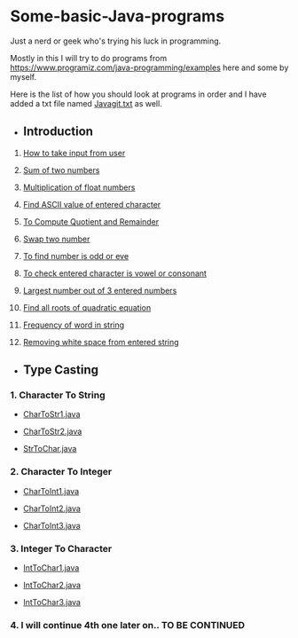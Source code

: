 # Some-basic-Java-programs
Just a nerd or geek who's trying his luck in programming.

Mostly in this I will try to do programs from https://www.programiz.com/java-programming/examples here and some by myself.

Here is the list of how you should look at programs in order and I have added a txt file named [Javagit.txt](https://github.com/manthanoice/Some-basic-Java-programs/blob/main/Javagit.txt) as well. 

- ## Introduction

1. [How to take input from user](https://github.com/manthanoice/Some-basic-Java-programs/blob/main/ByUser.java)

1. [Sum of two numbers](https://github.com/manthanoice/Some-basic-Java-programs/blob/main/Sum.java)

1. [Multiplication of float numbers](https://github.com/manthanoice/Some-basic-Java-programs/blob/main/FloatMultiply.java)

1. [Find ASCII value of entered character](https://github.com/manthanoice/Some-basic-Java-programs/blob/main/ASCII.java)

1. [To Compute Quotient and Remainder](https://github.com/manthanoice/Some-basic-Java-programs/blob/main/Division.java)

1. [Swap two number](https://github.com/manthanoice/Some-basic-Java-programs/blob/main/Swap.java)

1. [To find number is odd or eve](https://github.com/manthanoice/Some-basic-Java-programs/blob/main/EvenOrOdd.java)

1. [To check entered character is vowel or consonant](https://github.com/manthanoice/Some-basic-Java-programs/blob/main/Alphabet.java)

1. [Largest number out of 3 entered numbers](https://github.com/manthanoice/Some-basic-Java-programs/blob/main/Among3.java)

1. [Find all roots of quadratic equation](https://github.com/manthanoice/Some-basic-Java-programs/blob/main/Quadratic.java)

1. [Frequency of word in string](https://github.com/manthanoice/Some-basic-Java-programs/blob/main/Frequency.java)

1. [Removing white space from entered string](https://github.com/manthanoice/Some-basic-Java-programs/blob/main/WhiteSpace.java)

- ## Type Casting

### 1. Character To String
 
   - [CharToStr1.java](https://github.com/manthanoice/Some-basic-Java-programs/blob/main/Type%20Casting/CharToStr1.java)
 
   - [CharToStr2.java](https://github.com/manthanoice/Some-basic-Java-programs/blob/main/Type%20Casting/CharToStr2.java)
 
   - [StrToChar.java](url)

### 2. Character To Integer
  
   - [CharToInt1.java](https://github.com/manthanoice/Some-basic-Java-programs/blob/main/Type%20Casting/CharToInt1.java)
  
   - [CharToInt2.java](https://github.com/manthanoice/Some-basic-Java-programs/blob/main/Type%20Casting/CharToInt2.java)
  
   - [CharToInt3.java](https://github.com/manthanoice/Some-basic-Java-programs/blob/main/Type%20Casting/CharToInt3.java)

### 3. Integer To Character
  
   - [IntToChar1.java](https://github.com/manthanoice/Some-basic-Java-programs/blob/main/Type%20Casting/IntToChar1.java)
  
   - [IntToChar2.java](https://github.com/manthanoice/Some-basic-Java-programs/blob/main/Type%20Casting/IntToChar2.java)
  
   - [IntToChar3.java](https://github.com/manthanoice/Some-basic-Java-programs/blob/main/Type%20Casting/IntToChar3.java)

### 4. I will continue 4th one later on.. TO BE CONTINUED
